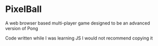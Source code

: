 # PixelBall

A web browser based multi-player game designed to be an advanced version of Pong

Code written while I was learning JS I would not recommend copying it
